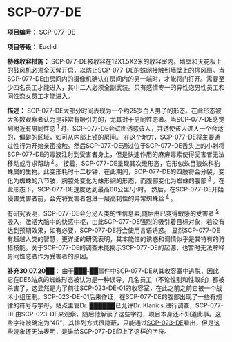 # SCP-077-DE
**项目编号：** SCP-077-DE

**项目等级：** Euclid

**特殊收容措施：** SCP-077-DE被收容在12X1.5X2米的收容室内。墙壁和天花板上的鼓风机必须全天候开启，以防止SCP-077-DE的蛛网接触到墙壁上的排风扇。当SCP-077-DE由房间内的摄像机确认在房间内的另一端时，才能将门打开。需要至少四名员工才能进入，其中二人必须全副武装。只有感情专一的异性恋男性员工和同性恋女员工才能进入。

**描述：** SCP-077-DE大部分时间表现为一个约25岁白人男子的形态。在此形态被大多数观察者认为是非常有吸引力的，尤其对于男同性恋者。当SCP-077-DE感觉到附近有男同性恋<sup class='footnoteref'>
 <a shape='rect' class='footnoteref' id='footnoteref-1' href='javascript:;' onclick='WIKIDOT.page.utils.scrollToReference(&apos;footnote-1&apos;)'>1</a>
</sup>时，SCP-077-DE会试图诱惑该人，并诱使该人进入一个合适的，偏僻的区域，如可从内部上锁的房间。
在这个地方，SCP-077-DE将主要通过性行为开始亲密接触。然后SCP-077-DE通过位于SCP-077-DE舌头上的小刺将SCP-077-DE的毒液注射到受害者身上，但是快速作用的麻痹毒素使得受害者无法移动或寻求帮助<sup class='footnoteref'>
 <a shape='rect' class='footnoteref' id='footnoteref-2' href='javascript:;' onclick='WIKIDOT.page.utils.scrollToReference(&apos;footnote-2&apos;)'>2</a>
</sup>。
接着，SCP-077-DE呈现其次级形态，它形似蛛目狼蛛科豹蛛属的生物。此变形耗时十二秒钟，在此期间，SCP-077-DE的四肢将会分裂，变化为蜘蛛的八节肢，胸腔处变化为蛛形纲的形态，而腹部变化为蜘蛛的腹部<sup class='footnoteref'>
 <a shape='rect' class='footnoteref' id='footnoteref-3' href='javascript:;' onclick='WIKIDOT.page.utils.scrollToReference(&apos;footnote-3&apos;)'>3</a>
</sup>。在此形态下，SCP-077-DE速度达到最高60公里/小时。
然后，在SCP-077-DE开始侵害受害者前，会先将受害者包进一层高韧性的异常蜘蛛丝<sup class='footnoteref'>
 <a shape='rect' class='footnoteref' id='footnoteref-4' href='javascript:;' onclick='WIKIDOT.page.utils.scrollToReference(&apos;footnote-4&apos;)'>4</a>
</sup>。

有研究表明，SCP-077-DE会分泌人类的性信息素,随后由已变得敏感的受害者<sup class='footnoteref'>
 <a shape='rect' class='footnoteref' id='footnoteref-5' href='javascript:;' onclick='WIKIDOT.page.utils.scrollToReference(&apos;footnote-5&apos;)'>5</a>
</sup>吸入，激活大脑中的快感中枢，由此SCP-077-DE强烈的吸引着目标对象，若没有达到预期效果，如有必要，SCP-077-DE将会使用言语诱惑。
显然SCP-077-DE有超越人类的智慧，更详细的研究表明，其本能性的诱惑和调情似乎是其特有的狩猎技能。关于SCP-077-DE的调查未能揭示SCP-077-DE的起源，也暂时无法解释男同性恋者作为受害者的原因。

**补充30.07.20██：** 由于███-██事件中SCP-077-DE从其收容室中逃脱，因此它在DE6站点的蜘蛛形态被认为是一种误导，几名员工（不论性别和性取向）都被杀害了，这显然是为了前往SCP-023-DE-01的收容室，在此之前之前它被一个战术小组压制。SCP-023-DE-01后来作证，在SCP-077-DE的腹部出现了一些有规律的符号与字母。站点主管Dr. ██████已允许Dr. Klanics 进行调查，SCP-077-DE由SCP-023-DE来观察，随后他解读了这些字符，项目本身还不知道此事。这些字符被确定为“4R”，其排列方式很隐蔽，只能通过[SCP-023-DE](//scp-wiki-cn.wikidot.com/scp-023-de)看出，但是这些迹象还无法表明，是谁给SCP-077-DE印上了这样的字符。


